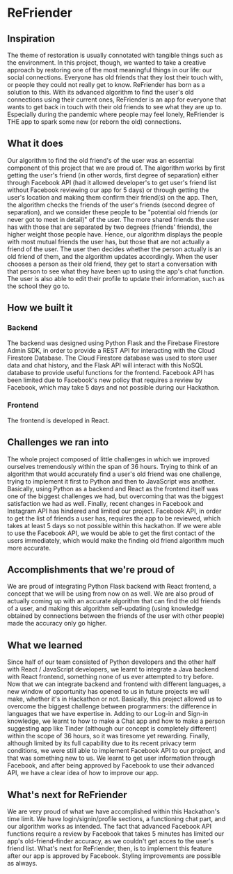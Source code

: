 # ReFriender

## Inspiration
The theme of restoration is usually connotated with tangible things such as the environment. In this project, though, we wanted to take a creative approach by restoring one of the most meaningful things in our life: our social connections. Everyone has old friends that they lost their touch with, or people they could not really get to know. ReFriender has born as a solution to this. With its advanced algorithm to find the user's old connections using their current ones, ReFriender is an app for everyone that wants to get back in touch with their old friends to see what they are up to. Especially during the pandemic where people may feel lonely, ReFriender is THE app to spark some new (or reborn the old) connections.

## What it does
Our algorithm to find the old friend's of the user was an essential component of this project that we are proud of. The algorithm works by first getting the user's friend (in other words, first degree of separation) either through Facebook API (had it allowed developer's to get user's friend list without Facebook reviewing our app for 5 days) or through getting the user's location and making them confirm their friend(s) on the app. Then, the algorithm checks the friends of the user's friends (second degree of separation), and we consider these people to be "potential old friends (or never got to meet in detail)" of the user. The more shared friends the user has with those that are separated by two degrees (friends' friends), the higher weight those people have. Hence, our algorithm displays the people with most mutual friends the user has, but those that are not actually a friend of the user. The user then decides whether the person actually is an old friend of them, and the algorithm updates accordingly.
When the user chooses a person as their old friend, they get to start a conversation with that person to see what they have been up to using the app's chat function. The user is also able to edit their profile to update their information, such as the school they go to.

## How we built it

### Backend
The backend was designed using Python Flask and the Firebase Firestore Admin SDK, in order to provide a REST API for interacting with the Cloud Firestore Database. The Cloud Firestore database was used to store user data and chat history, and the Flask API will interact with this NoSQL database to provide useful functions for the frontend. Facebook API has been limited due to Facebook's new policy that requires a review by Facebook, which may take 5 days and not possible during our Hackathon.

### Frontend
The frontend is developed in React.

## Challenges we ran into
The whole project composed of little challenges in which we improved ourselves tremendously within the span of 36 hours. Trying to think of an algorithm that would accurately find a user's old friend was one challenge, trying to implement it first to Python and then to JavaScript was another. Basically, using Python as a backend and React as the frontend itself was one of the biggest challenges we had, but overcoming that was the biggest satisfaction we had as well.
Finally, recent changes in Facebook and Instagram API has hindered and limited our project. Facebook API, in order to get the list of friends a user has, requires the app to be reviewed, which takes at least 5 days so not possible within this hackathon. If we were able to use the Facebook API, we would be able to get the first contact of the users immediately, which would make the finding old friend algorithm much more accurate.

## Accomplishments that we're proud of

We are proud of integrating Python Flask backend with React frontend, a concept that we will be using from now on as well. We are also proud of actually coming up with an accurate algorithm that can find the old friends of a user, and making this algorithm self-updating (using knowledge obtained by connections between the friends of the user with other people) made the accuracy only go higher.

## What we learned
Since half of our team consisted of Python developers and the other half with React / JavaScript developers, we learnt to integrate a Java backend with React frontend, something none of us ever attempted to try before. Now that we can integrate backend and frontend with different languages, a new window of opportunity has opened to us in future projects we will make, whether it's in Hackathon or not. Basically, this project allowed us to overcome the biggest challenge between programmers: the difference in languages that we have expertise in. Adding to our Log-in and Sign-in knowledge, we learnt to how to make a Chat app and how to make a person suggesting app like Tinder (although our concept is completely different) within the scope of 36 hours, so it was tiresome yet rewarding. Finally, although limited by its full capability due to its recent privacy term conditions, we were still able to implement Facebook API to our project, and that was something new to us. We learnt to get user information through Facebook, and after being approved by Facebook to use their advanced API, we have a clear idea of how to improve our app.

## What's next for ReFriender
We are very proud of what we have accomplished within this Hackathon's time limit. We have login/signin/profile sections, a functioning chat part, and our algorithm works as intended. The fact that advanced Facebook API functions require a review by Facebook that takes 5 minutes has limited our app's old-friend-finder accuracy, as we couldn't get acces to the user's friend list. What's next for ReFriender, then, is to implement this feature after our app is approved by Facebook. Styling improvements are possible as always. 